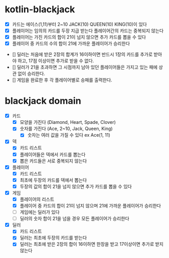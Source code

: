 # kotlin-blackjack

- [x] 카드는 에이스(1,11)부터 2~10 JACK(10) QUEEN(10) KING(10)이 있다
- [x] 플레이어는 임의의 카드를 두장 지급 받는다 플레이어간의 카드는 중복되지 않는다
- [x] 플레이어는 가진 카드의 합이 21이 넘지 않으면 추가 카드를 뽑을 수 있다
- [x] 플레이어 중 카드의 수의 합이 21에 가까운 플레이어가 승리한다
- [] 딜러는 처음에 받은 2장의 합계가 16이하이면 반드시 1장의 카드를 추가로 받아야 하고, 17점 이상이면 추가로 받을 수 없다.
- [] 딜러가 21을 초과하면 그 시점까지 남아 있던 플레이어들은 가지고 있는 패에 상관 없이 승리한다.
- [] 게임을 완료한 후 각 플레이어별로 승패를 출력한다.

# blackjack domain

- [x] 카드
  - [x] 모양을 가진다 (Diamond, Heart, Spade, Clover)
  - [x] 숫자를 가진다 (Ace, 2~10, Jack, Queen, King)
    - [x] 숫자는 여러 값을 가질 수 있다 ex Ace(1, 11)
- [x] 덱
  - [x] 카드 리스트
  - [x] 플레이어들은 덱에서 카드를 뽑는다
  - [x] 뽑은 카드들은 서로 중복되지 않는다
- [x] 플레이어
  - [x] 카드 리스트
  - [x] 최초에 두장의 카드를 덱에서 뽑는다
  - [x] 두장의 값의 합이 21을 넘지 않으면 추가 카드를 뽑을 수 있다
- [x] 게임
  - [x] 플레이어의 리스트
  - [x] 플레이어 중 카드의 합이 21이 넘지 않으며 21에 가까운 플레이어가 승리한다
  - [ ] 게임에는 딜러가 있다
  - [ ] 딜러의 숫자 합이 21을 넘을 경우 모든 플레이어가 승리한다
- [x] 딜러
  - [x] 카드 리스트
  - [x] 딜러는 최초에 두장의 카드를 받는다
  - [x] 딜러는 최초에 받은 2장의 합이 16이하면 한장을 받고 17이상이면 추가로 받지 않는다